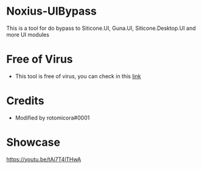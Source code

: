 # Noxius-UIBypass
This is a tool for do bypass to Siticone.UI, Guna.UI, Siticone.Desktop.UI and more UI modules

# Free of Virus

- This tool is free of virus, you can check in this [link](https://www.virustotal.com/gui/file/e17280bab789b41b8f08a9dc39ae7b8d13e1f94d8ead865284a28f6d35504247?nocache=1)

# Credits

- Modified by  rotomicora#0001

# Showcase

https://youtu.be/tAj7T4lTHwA
